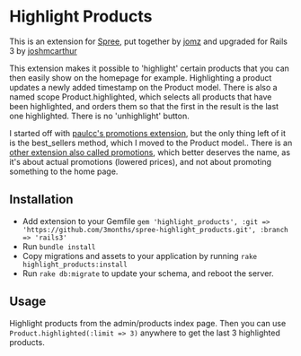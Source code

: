 # Highlight Products

This is an extension for [Spree][1], put together by [jomz][2] and upgraded for Rails 3 by [joshmcarthur][5]

This extension makes it possible to 'highlight' certain products that you can then easily show on the homepage for example. Highlighting a product updates a newly added timestamp on the Product model. There is also a named scope Product.highlighted, which selects all products that have been highlighted, and orders them so that the first in the result is the last one highlighted. There is no 'unhighlight' button.

I started off with [paulcc's promotions extension][3], but the only thing left of it is the best\_sellers method, which I moved to the Product model..
There is an [other extension also called promotions][4], which better deserves the name, as it's about actual promotions (lowered prices), and not about promoting something to the home page.

## Installation
* Add extension to your Gemfile `gem 'highlight_products', :git => 'https://github.com/3months/spree-highlight_products.git', :branch => 'rails3'`
* Run `bundle install`
* Copy migrations and assets to your application by running `rake highlight_products:install`
* Run `rake db:migrate` to update your schema, and reboot the server.


[1]: http://spreecommerce.com/ "Spree: Open Source E-Commerce for Ruby on Rails"
[2]: http://hardcoreforkingaction.com "Hard-core forking action: a low frequency, web-tech blog by Benny Degezelle"
[3]: http://github.com/paulcc/spree-promotions/network "Promotions extension by Paul Callaghan"
[4]: http://ext.spreecommerce.com/extensions/46-promotions "Promotions extension by Marcin Raczkowski"
[5]: http://www.github.com/joshmcarthur

## Usage

Highlight products from the admin/products index page. Then you can use <code>Product.highlighted(:limit => 3)</code> anywhere to get the last 3 highlighted products.

